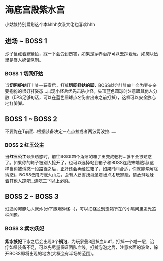 # 海底宫殿紫水宫

小姑娘特别爱刷这个本hhhh女装大佬也喜欢hhh

## 进场 ~ BOSS 1 

沙子里藏着鮟鱇鱼，踩一下会受到伤害，如果是家养治疗可以去踩着玩，如果队伍里是野人奶请克制。

### BOSS 1 切网虾蛄
当**切网虾蛄**盯上某一玩家后，打掉**切网虾蛄的脚**，BOSS就会肚肚向上变为要亲亲要抱抱的很好打姿态…出现小怪后优先击杀小怪，头顶蓝色圆球时注意跟其他人分散（DPS足够的话，可以在蓝色圆球点名伤害出来之前打掉），这样可以安全放心地打脚脚。

## BOSS 1 ~ BOSS 2

不要跑在T前面…根据装备决定一点点拉或者两波两波拉……

### BOSS 2 红玉公主

当**红玉公主**读条诱惑时，前往BOSS四个角落的箱子里变成老朽…就不会被诱惑了。如果你的箱子被别人抢开了，也可以选择站到箱子和BOSS连线末端贴墙(这样当你被诱惑一段路径之后，正好还会再经过箱子，如果时间合适，你就能够解除诱惑)。BOSS使用海底火山后，会有大伤害技能追着被点名玩家跑，请放肆地躲着其他人跑吧…连吃三下以上必躺。

## BOSS 2 ~ BOSS 3

沿途的河豚沾人就炸(水下版爆弹怪…)，可以把怪拉到宝箱所在的小隔间里避免这种问题。

### BOSS 3 紫水妖妃
**紫水妖妃**下水之后会出现3个**祸泡**，为玩家叠3层掉血buff，打掉一个减一层，<img class="no-zoom sm-icon" :src="$withBase('/images/jobs/healer.png')" height="20">治疗如果装备不足，可以先尽量保证团队血线。打掉泡泡之后，注意水面的波纹，躲开BOSS即将出现的地方(大概会有半场的范围)。